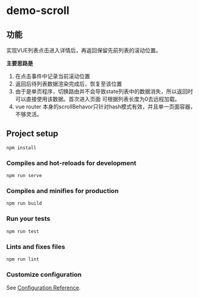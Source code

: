 # demo-scroll

## 功能
实现VUE列表点击进入详情后，再返回保留先前列表的滚动位置。

**主要思路是**
1. 在点击事件中记录当前滚动位置
2. 返回后待列表数据渲染完成后，恢复至该位置
3. 由于是单页程序，切换路由并不会导致state列表中的数据消失，所以返回时可以直接使用该数据。首次进入页面
   可根据列表长度为0去远程加载。
4. vue router 本身的scrollBehavor只针对hash模式有效，并且单一页面容器，不够灵活。

## Project setup
```
npm install
```

### Compiles and hot-reloads for development
```
npm run serve
```

### Compiles and minifies for production
```
npm run build
```

### Run your tests
```
npm run test
```

### Lints and fixes files
```
npm run lint
```

### Customize configuration
See [Configuration Reference](https://cli.vuejs.org/config/).
